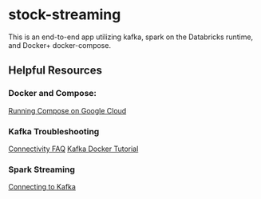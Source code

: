 # stock-streaming

This is an end-to-end app utilizing kafka, spark on the Databricks runtime, and Docker+ docker-compose.

## Helpful Resources

### Docker and Compose:
[Running Compose on Google Cloud](https://cloud.google.com/community/tutorials/docker-compose-on-container-optimized-os)

### Kafka Troubleshooting
[Connectivity FAQ](https://github.com/wurstmeister/kafka-docker/wiki/Connectivity)
[Kafka Docker Tutorial](http://wurstmeister.github.io/kafka-docker/)

### Spark Streaming
[Connecting to Kafka](https://sparkbyexamples.com/spark/spark-streaming-with-kafka/)

